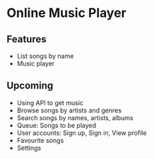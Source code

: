 # Online Music Player

## Features
- List songs by name
- Music player

## Upcoming
- Using API to get music
- Browse songs by artists and genres
- Search songs by names, artists, albums
- Queue: Songs to be played
- User accounts: Sign up, Sign in, View profile
- Favourite songs 
- Settings 